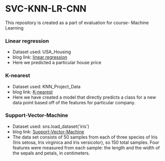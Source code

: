 # SVC-KNN-LR-CNN
This repository is created as a part of evaluation for course- Machine Learning 

### Linear regression
* Dataset used: USA_Housing
* blog link: [linear regression](https://www.linkedin.com/pulse/linear-regression-rupesh-sharma/)
* Here we predicted a particular house price

### K-nearest
* Dataset used:  KNN_Project_Data
* blog link: [K-nearest](https://www.linkedin.com/pulse/k-nearest-neighbors-rupesh-sharma)
* Here we have created a model that directly predicts a class for a new data point based off of the features for particular company.

### Support-Vector-Machine
* Dataset used: sns.load_dataset('iris')
* blog link: [Support-Vector-Machine](https://www.linkedin.com/pulse/support-vector-machine-rupesh-sharma) 
* The data set consists of 50 samples from each of three species of Iris (Iris setosa, Iris virginica and Iris versicolor), so 150 total samples. Four features were measured from each sample: the length and the width of the sepals and petals, in centimeters.
